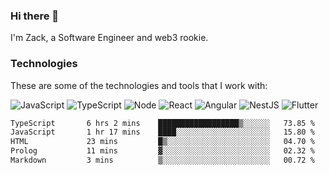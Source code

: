### Hi there 👋
I'm Zack, a Software Engineer and web3 rookie.

### Technologies
These are some of the technologies and tools that I work with:

![JavaScript](https://img.shields.io/badge/JavaScript-323330.svg?logo=javascript&logoColor=F7DF1E) 
![TypeScript](https://img.shields.io/badge/TypeScript-007ACC.svg?logo=typescript&logoColor=white) 
![Node](https://img.shields.io/badge/Node.js-43853D.svg?logo=node.js&logoColor=white)
![React](https://img.shields.io/badge/React-20232a.svg?logo=react&logoColor=61DAFB) 
![Angular](https://img.shields.io/badge/Angular-E23237.svg?logo=angularjs&logoColor=white)
![NestJS](https://img.shields.io/badge/NestJS-E0234E?logo=nestjs&logoColor=white)
![Flutter](https://img.shields.io/badge/Flutter-02569B.svg?logo=flutter&logoColor=white)

<!--START_SECTION:waka-->

```txt
TypeScript       6 hrs 2 mins    ██████████████████▒░░░░░░   73.85 %
JavaScript       1 hr 17 mins    ████░░░░░░░░░░░░░░░░░░░░░   15.80 %
HTML             23 mins         █▒░░░░░░░░░░░░░░░░░░░░░░░   04.70 %
Prolog           11 mins         ▓░░░░░░░░░░░░░░░░░░░░░░░░   02.32 %
Markdown         3 mins          ▒░░░░░░░░░░░░░░░░░░░░░░░░   00.72 %
```

<!--END_SECTION:waka-->
